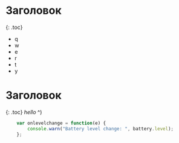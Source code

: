 ---
---

# Заголовок
{: .toc}

* q
* w
* e
* r
* t
* y

# Заголовок
{: .toc}
*hello* ^)

``` js
    var onlevelchange = function(e) {
        console.warn("Battery level change: ", battery.level);
    };
```
